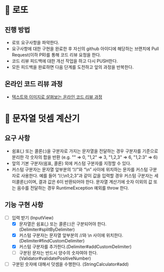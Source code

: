 # 📌 로또

## 진행 방법

* 로또 요구사항을 파악한다.
* 요구사항에 대한 구현을 완료한 후 자신의 github 아이디에 해당하는 브랜치에 Pull Request(이하 PR)를 통해 코드 리뷰 요청을 한다.
* 코드 리뷰 피드백에 대한 개선 작업을 하고 다시 PUSH한다.
* 모든 피드백을 완료하면 다음 단계를 도전하고 앞의 과정을 반복한다.

## 온라인 코드 리뷰 과정

* [텍스트와 이미지로 살펴보는 온라인 코드 리뷰 과정](https://github.com/next-step/nextstep-docs/tree/master/codereview)

# 📌 문자열 덧셈 계산기

## 요구 사항

- 쉼표(,) 또는 콜론(:)을 구분자로 가지는 문자열을 전달하는 경우 구분자를 기준으로 분리한 각 숫자의 합을 반환 (e.g. "" => 0, "1,2" => 3, "1,2,3"
  => 6, "1,2:3" => 6)
- 앞의 기본 구분자(쉼표, 콜론) 외에 커스텀 구분자를 지정할 수 있다.
- 커스텀 구분자는 문자열 앞부분의 “//”와 “\n” 사이에 위치하는 문자를 커스텀 구분자로 사용한다. 예를 들어 “//;\n1;2;3”과 같이 값을 입력할 경우 커스텀 구분자는
  세미콜론(;)이며, 결과 값은 6이 반환되어야 한다. 문자열 계산기에 숫자 이외의 값 또는 음수를 전달하는 경우 RuntimeException 예외를 throw 한다.

## 기능 구현 사항

- [ ] 입력 받기 (InputView)
    - [x] 문자열은 쉼표(,) 또는 콜론(:)은 구분되어야 한다. (Delimiter#splitByDelimiter)
    - [x] 커스텀 구분자는 문자열 앞부분의 //와 \n 사이에 위치한다. (Delimiter#findCustomDelimiter)
    - [x] 커스텀 구분자를 추가한다.(Delimiter#addCustomDelimiter)
    - [ ] 구분된 문자는 반드시 양수의 숫자여야 한다. (Validator#validatePositiveNumber)
- [ ] 구분된 숫자에 대해서 덧셈을 수행한다. (StringCalculator#add)
